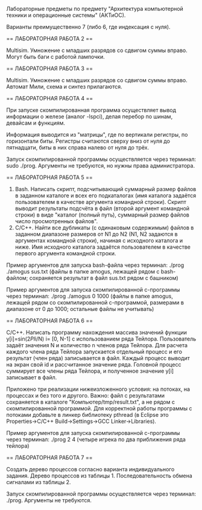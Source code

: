Лабораторные предметы по предмету "Архитектура компьютерной техники и операционные системы" (АКТиОС).

Варианты преимущественно 7 (либо 6, где индексация с нуля).

== ЛАБОРАТОРНАЯ РАБОТА 2 ==

Multisim. Умножение с младших разрядов со сдвигом суммы вправо. Могут быть баги с работой лампочки.

== ЛАБОРАТОРНАЯ РАБОТА 3 ==

Multisim. Умножение с младших разрядов со сдвигом суммы вправо. Автомат Мили, схема и синтез прилагаются.

== ЛАБОРАТОРНАЯ РАБОТА 4 ==

При запуске скомпилированная программа осуществляет вывод информации о железе (аналог -lspci), делая перебор по шинам, девайсам и функциям. 

Информация выводится из "матрицы", где по вертикали регистры, по горизонтали биты. Регистры считаются сверху вниз от нуля до пятнадцати, биты в них справа налево от нуля до трёх.

Запуск скомпилированной программы осуществляется через терминал: sudo ./prog. Аргументы не требуются, но нужны права администратора.

== ЛАБОРАТОРНАЯ РАБОТА 5 ==

1. Bash. Написать скрипт, подсчитывающий суммарный размер файлов в заданном каталоге и всех его подкаталогах (имя каталога задаётся пользователем в качестве аргумента командной строки). Скрипт выводит результаты подсчёта в файл (второй аргумент командной строки) в виде "каталог (полный путь), суммарный размер файлов число просмотренных файлов".
2. C/C++. Найти все дубликаты (с одинаковым содержимым) файлов в заданном диапазоне размеров от N1 до N2 (N1, N2 задаются в аргументах командной строки), начиная с исходного каталога и ниже. Имя исходного каталога задаётся пользователем в качестве первого аргумента командной строки.  

Пример аргументов для запуска bash-файла через терминал: ./prog ./amogus sus.txt (файлы в папке amogus, лежащей рядом с bash-файлом; сохраняется результат в файл sus.txt рядом с башником)

Пример аргументов для запуска скомпилированной c-программы через терминал: ./prog ./amogus 0 1000 (файлы в папке amogus, лежащей рядом со скомпилированной c-программой, размерами в диапазоне от 0 до 1000; остальные файлы не учитывать)

== ЛАБОРАТОРНАЯ РАБОТА 6 ==

C/C++. Написать программу нахождения массива значений функции y[i]=sin(2*PI*i/N) i= [0, N-1] с использованием ряда Тейлора. Пользователь задаёт значения N и количество n членов ряда Тейлора. Для расчета каждого члена ряда Тейлора запускается отдельный процесс и его результат (член ряда) записывается в файл. Каждый процесс выводит на экран свой id и рассчитанное значение ряда. Головной процесс суммирует все члены ряда Тейлора, и полученное значение y[i] записывает в файл.

Приложено три реализации нижеизложенного условия: на потоках, на процессах и без того и другого. Важно: файл с результатами сохраняется в каталоге "Компьютер/tmp/result.txt", а не рядом с скомпилированной программой. Для корректной работы программы с потоками добавьте в линкер библиотеку pthread (в Eclipse это Properties->C/C++ Build->Settings->GCC Linker->Libraries).

Пример аргументов для запуска скомпилированной c-программы через терминал: ./prog 2 4 (четыре игрека по два приближения ряда тейлора)

== ЛАБОРАТОРНАЯ РАБОТА 7 ==

Создать дерево процессов согласно варианта индивидуального задания. Дерево процессов из таблицы 1. Последовательность обмена сигналами из таблицы 2.

Запуск скомпилированной программы осуществляется через терминал: ./prog. Аргументы не требуются.
